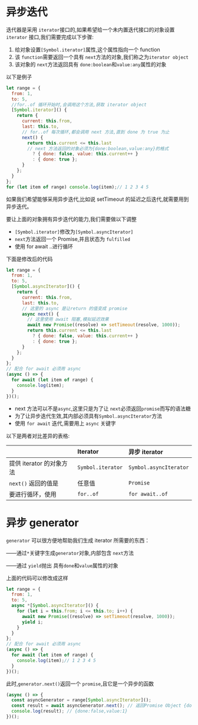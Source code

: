 # 异步迭代

迭代器是采用 `iterator`接口的,如果希望给一个未内置迭代接口的对象设置`iterator` 接口,我们需要完成以下步骤:

1. 给对象设置`[Symbol.iterator]`属性,这个属性指向一个 function
2. 该 `function`需要返回一个具有 `next`方法的对象,我们称之为`iterator object`
3. 该对象的 `next`方法返回具有 `done:boolean`和`value:any`属性的对象

以下是例子

```javascript
let range = {
  from: 1,
  to: 5,
  //for..of 循环开始时,会调用这个方法,获取 iterator object
  [Symbol.iterator]() {
    return {
      current: this.from,
      last: this.to,
      // for..of 每次循环,都会调用 next 方法,直到 done 为 true 为止
      next() {
        return this.current <= this.last
        // next 方法返回的对象必须为{done:boolean,value:any}的格式
          ? { done: false, value: this.current++ }
          : { done: true };
      }
    };
  }
};
for (let item of range) console.log(item);// 1 2 3 4 5
```

如果我们希望能够采用异步迭代,比如说 setTimeout 的延迟之后迭代,就需要用到异步迭代。

要让上面的对象拥有异步迭代的能力,我们需要做以下调整

* `[Symbol.iterator]`修改为`[Symbol.asyncIterator]`
* `next`方法返回一个 Promise,并且状态为 `fulfilled`
* 使用 for await ..进行循环

下面是修改后的代码

```javascript
let range = {
  from: 1,
  to: 5,
  [Symbol.asyncIterator]() {
    return {
      current: this.from,
      last: this.to,
      // 这里的 async 是让return 的值变成 promise
      async next() {
        // 这里使用 await 阻塞,模拟延迟效果
        await new Promise((resolve) => setTimeout(resolve, 1000));
        return this.current <= this.last
          ? { done: false, value: this.current++ }
          : { done: true };
      }
    };
  }
};
// 配合 for await 必须用 async
(async () => {
  for await (let item of range) {
    console.log(item);
  }
})();

```

* next 方法可以不是`async`,这里只是为了让 `next`必须返回`promise`而写的语法糖
* 为了让异步迭代生效,其内部必须具有`Symbol.asyncIterator`方法
* 使用 `for await` 迭代,需要用上 `async` 关键字

以下是两者对比差异的表格:

|                          | Iterator          | 异步 iterator          |
| :----------------------- | :---------------- | :--------------------- |
| 提供 iterator 的对象方法 | `Symbol.iterator` | `Symbol.asyncIterator` |
| `next()` 返回的值是      | 任意值            | `Promise`              |
| 要进行循环，使用         | `for..of`         | `for await..of`        |

# 异步 generator

`generator` 可以很方便地帮助我们生成 iterator 所需要的东西：

 ——通过`*`关键字生成`generator`对象,内部包含 `next`方法

 ——通过 `yield`抛出 具有`done`和`value`属性的对象

上面的代码可以修改成这样

```javascript
let range = {
  from: 1,
  to: 5,
  async *[Symbol.asyncIterator]() {
    for (let i = this.from; i <= this.to; i++) {
      await new Promise((resolve) => setTimeout(resolve, 1000));
      yield i;
    }
  }
};
// 配合 for await 必须用 async
(async () => {
  for await (let item of range) {
    console.log(item);// 1 2 3 4 5
  }
})();
```

此时,`generator.next()`返回一个 `promise`,且它是一个异步的函数

```javascript
(async () => {
  const asyncGenerator = range[Symbol.asyncIterator]();
  const result = await asyncGenerator.next(); // 返回Promise Object {done:false,value:1}
  console.log(result); // {done:false,value:1}
})();
```

